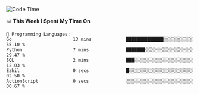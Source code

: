 <!--START_SECTION:waka-->
![Code Time](http://img.shields.io/badge/Code%20Time-975%20hrs%2049%20mins-blue)

📊 **This Week I Spent My Time On** 

```text
💬 Programming Languages: 
Go                       13 mins             ██████████████░░░░░░░░░░░   55.10 % 
Python                   7 mins              ███████░░░░░░░░░░░░░░░░░░   29.47 % 
SQL                      2 mins              ███░░░░░░░░░░░░░░░░░░░░░░   12.03 % 
Ezhil                    0 secs              █░░░░░░░░░░░░░░░░░░░░░░░░   02.50 % 
ActionScript             0 secs              ░░░░░░░░░░░░░░░░░░░░░░░░░   00.67 % 
```


<!--END_SECTION:waka-->